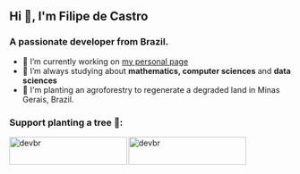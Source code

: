<h2 align="left">Hi 👋, I'm Filipe de Castro</h2>
<h3 align="left">A passionate developer from Brazil.</h3>

- 🔭 I’m currently working on [my personal page](https://devbr.me)
- 🌱 I’m always studying about **mathematics, computer sciences** and **data sciences**
- 🌱 I'm planting an agroforestry to regenerate a degraded land in Minas Gerais, Brazil.

<h3 align="left">Support planting a tree 🌱:</h3>
<p><a href="https://www.buymeacoffee.com/devbr"> <img align="left" src="https://cdn.buymeacoffee.com/buttons/v2/default-yellow.png" height="50" width="210" alt="devbr" /></a><a href="https://ko-fi.com/devbr"> <img align="left" src="https://cdn.ko-fi.com/cdn/kofi3.png?v=3" height="50" width="210" alt="devbr" /></a></p><br><br>
